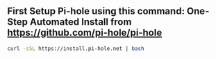 ## First Setup Pi-hole using this command: One-Step Automated Install from https://github.com/pi-hole/pi-hole
```bash
curl -sSL https://install.pi-hole.net | bash
```
